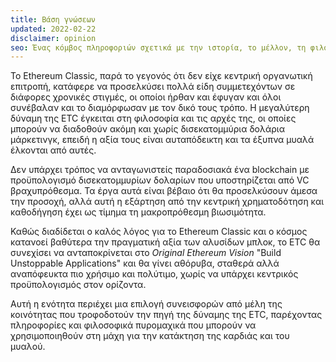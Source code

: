 ```yaml
---
title: Βάση γνώσεων
updated: 2022-02-22
disclaimer: opinion
seo: Ένας κόμβος πληροφοριών σχετικά με την ιστορία, το μέλλον, τη φιλοσοφία και τα οικονομικά του Ethereum Classic, καταγράφοντας το γιατί, το πώς και το πού της αποκεντρωμένης έκδοσης του Ethereum.
---
```


Το Ethereum Classic, παρά το γεγονός ότι δεν είχε κεντρική οργανωτική επιτροπή, κατάφερε να προσελκύσει πολλά είδη συμμετεχόντων σε διάφορες χρονικές στιγμές, οι οποίοι ήρθαν και έφυγαν και όλοι συνέβαλαν και το διαμόρφωσαν με τον δικό τους τρόπο. Η μεγαλύτερη δύναμη της ETC έγκειται στη φιλοσοφία και τις αρχές της, οι οποίες μπορούν να διαδοθούν ακόμη και χωρίς δισεκατομμύρια δολάρια μάρκετινγκ, επειδή η αξία τους είναι αυταπόδεικτη και τα έξυπνα μυαλά έλκονται από αυτές.

Δεν υπάρχει τρόπος να ανταγωνιστείς παραδοσιακά ένα blockchain με προϋπολογισμό δισεκατομμυρίων δολαρίων που υποστηρίζεται από VC βραχυπρόθεσμα. Τα έργα αυτά είναι βέβαιο ότι θα προσελκύσουν άμεσα την προσοχή, αλλά αυτή η εξάρτηση από την κεντρική χρηματοδότηση και καθοδήγηση έχει ως τίμημα τη μακροπρόθεσμη βιωσιμότητα.

Καθώς διαδίδεται ο καλός λόγος για το Ethereum Classic και ο κόσμος κατανοεί βαθύτερα την πραγματική αξία των αλυσίδων μπλοκ, το ETC θα συνεχίσει να ανταποκρίνεται στο _Original Ethereum Vision_ "Build Unstoppable Applications" και θα γίνει αθόρυβα, σταθερά αλλά αναπόφευκτα πιο χρήσιμο και πολύτιμο, χωρίς να υπάρχει κεντρικός προϋπολογισμός στον ορίζοντα.

Αυτή η ενότητα περιέχει μια επιλογή συνεισφορών από μέλη της κοινότητας που τροφοδοτούν την πηγή της δύναμης της ETC, παρέχοντας πληροφορίες και φιλοσοφικά πυρομαχικά που μπορούν να χρησιμοποιηθούν στη μάχη για την κατάκτηση της καρδιάς και του μυαλού.
